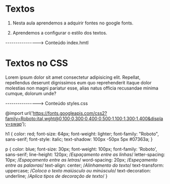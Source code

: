 # Textos

1. Nesta aula aprendemos a adquirir fontes no google fonts.

2. Aprendemos a configurar o estilo dos textos.

----------------> Conteúdo index.hmtl

<!DOCTYPE html>
<html lang="pt-br">
<head>
    <meta charset="UTF-8">
    <meta name="viewport" content="width=device-width, initial-scale=1.0">
    <link rel="stylesheet" href="./styles.css">
    <title>Textos</title>
</head>
<body>
    <h1>Textos no CSS</h1>
    <p>Lorem ipsum dolor sit amet consectetur adipisicing elit. Repellat, repellendus deserunt dignissimos eum quo reprehenderit itaque dolor molestias non magni pariatur esse, alias natus officia recusandae minima cumque, dolorum unde?</p>
</body>

</html>

----------------> Conteúdo styles.css

@import url('https://fonts.googleapis.com/css2?family=Roboto:ital,wght@0,100;0,300;0,400;0,500;1,100;1,300;1,400&display=swap');

h1 {
    color: red;
    font-size: 64px;
    font-weight: lighter;
    font-family: "Roboto", sans-serif;
    font-style: italic;
    text-shadow: 100px -50px 5px #07363a;
}

p {
    color: blue;
    font-size: 30px;
    font-weight: 100px;
    font-family: 'Roboto', sans-serif;
    line-height: 120px; /*Espaçamento entre as linhas*/
    letter-spacing: 10px; /*Espaçamento entre as letras*/
    word-spacing: 20px; /*Espeçamento entre as palavras*/
    text-align: center; /*Alinhamento do texto*/
    text-transform: uppercase; /*Coloca o texto maiúsculo ou minúsculo*/
    text-decoration: underline; /*Aplica tipos de decoração de texto*/
}
